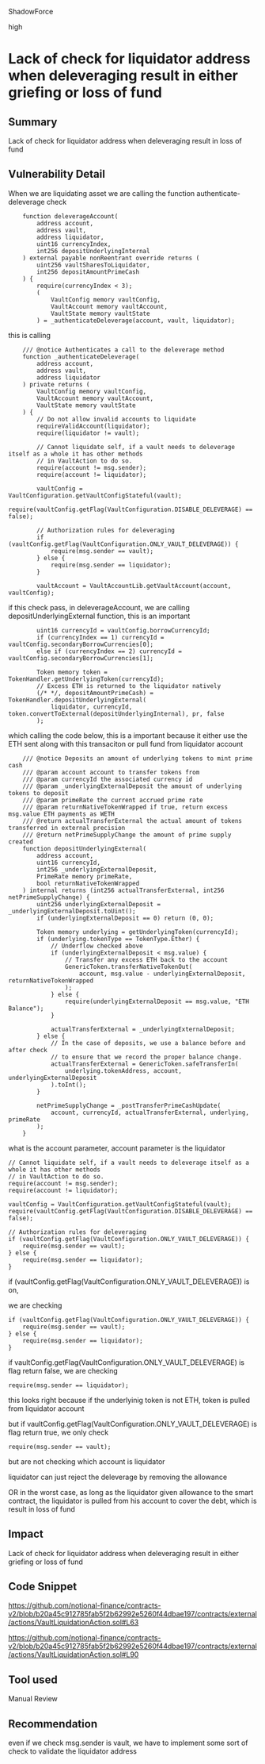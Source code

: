 ShadowForce

high

# Lack of check for liquidator address when deleveraging result in either griefing or loss of fund

## Summary

Lack of check for liquidator address when deleveraging result in loss of fund 

## Vulnerability Detail

When we are liquidating asset we are calling the function authenticate-deleverage check

```solidity
    function deleverageAccount(
        address account,
        address vault,
        address liquidator,
        uint16 currencyIndex,
        int256 depositUnderlyingInternal
    ) external payable nonReentrant override returns (
        uint256 vaultSharesToLiquidator,
        int256 depositAmountPrimeCash
    ) {
        require(currencyIndex < 3);
        (
            VaultConfig memory vaultConfig,
            VaultAccount memory vaultAccount,
            VaultState memory vaultState
        ) = _authenticateDeleverage(account, vault, liquidator);
```

this is calling

```solidity
    /// @notice Authenticates a call to the deleverage method
    function _authenticateDeleverage(
        address account,
        address vault,
        address liquidator
    ) private returns (
        VaultConfig memory vaultConfig,
        VaultAccount memory vaultAccount,
        VaultState memory vaultState
    ) {
        // Do not allow invalid accounts to liquidate
        requireValidAccount(liquidator);
        require(liquidator != vault);

        // Cannot liquidate self, if a vault needs to deleverage itself as a whole it has other methods 
        // in VaultAction to do so.
        require(account != msg.sender);
        require(account != liquidator);

        vaultConfig = VaultConfiguration.getVaultConfigStateful(vault);
        require(vaultConfig.getFlag(VaultConfiguration.DISABLE_DELEVERAGE) == false);

        // Authorization rules for deleveraging
        if (vaultConfig.getFlag(VaultConfiguration.ONLY_VAULT_DELEVERAGE)) {
            require(msg.sender == vault);
        } else {
            require(msg.sender == liquidator);
        }

        vaultAccount = VaultAccountLib.getVaultAccount(account, vaultConfig);
```

if this check pass, in deleverageAccount, we are calling depositUnderlyingExternal function, this is an important 

```solidity
        uint16 currencyId = vaultConfig.borrowCurrencyId;
        if (currencyIndex == 1) currencyId = vaultConfig.secondaryBorrowCurrencies[0];
        else if (currencyIndex == 2) currencyId = vaultConfig.secondaryBorrowCurrencies[1];

        Token memory token = TokenHandler.getUnderlyingToken(currencyId);
        // Excess ETH is returned to the liquidator natively
        (/* */, depositAmountPrimeCash) = TokenHandler.depositUnderlyingExternal(
            liquidator, currencyId, token.convertToExternal(depositUnderlyingInternal), pr, false 
        );
```

which calling the code below, this is a important because it either use the ETH sent along with this transaciton or pull fund from liquidator account

```solidity
    /// @notice Deposits an amount of underlying tokens to mint prime cash
    /// @param account account to transfer tokens from
    /// @param currencyId the associated currency id
    /// @param _underlyingExternalDeposit the amount of underlying tokens to deposit
    /// @param primeRate the current accrued prime rate
    /// @param returnNativeTokenWrapped if true, return excess msg.value ETH payments as WETH
    /// @return actualTransferExternal the actual amount of tokens transferred in external precision
    /// @return netPrimeSupplyChange the amount of prime supply created
    function depositUnderlyingExternal(
        address account,
        uint16 currencyId,
        int256 _underlyingExternalDeposit,
        PrimeRate memory primeRate,
        bool returnNativeTokenWrapped
    ) internal returns (int256 actualTransferExternal, int256 netPrimeSupplyChange) {
        uint256 underlyingExternalDeposit = _underlyingExternalDeposit.toUint();
        if (underlyingExternalDeposit == 0) return (0, 0);

        Token memory underlying = getUnderlyingToken(currencyId);
        if (underlying.tokenType == TokenType.Ether) {
            // Underflow checked above
            if (underlyingExternalDeposit < msg.value) {
                // Transfer any excess ETH back to the account
                GenericToken.transferNativeTokenOut(
                    account, msg.value - underlyingExternalDeposit, returnNativeTokenWrapped
                );
            } else {
                require(underlyingExternalDeposit == msg.value, "ETH Balance");
            }

            actualTransferExternal = _underlyingExternalDeposit;
        } else {
            // In the case of deposits, we use a balance before and after check
            // to ensure that we record the proper balance change.
            actualTransferExternal = GenericToken.safeTransferIn(
                underlying.tokenAddress, account, underlyingExternalDeposit
            ).toInt();
        }

        netPrimeSupplyChange = _postTransferPrimeCashUpdate(
            account, currencyId, actualTransferExternal, underlying, primeRate
        );
    }
```

what is the account parameter, account parameter is the liquidator

```solidity
// Cannot liquidate self, if a vault needs to deleverage itself as a whole it has other methods 
// in VaultAction to do so.
require(account != msg.sender);
require(account != liquidator);

vaultConfig = VaultConfiguration.getVaultConfigStateful(vault);
require(vaultConfig.getFlag(VaultConfiguration.DISABLE_DELEVERAGE) == false);

// Authorization rules for deleveraging
if (vaultConfig.getFlag(VaultConfiguration.ONLY_VAULT_DELEVERAGE)) {
	require(msg.sender == vault);
} else {
	require(msg.sender == liquidator);
}
```

if (vaultConfig.getFlag(VaultConfiguration.ONLY_VAULT_DELEVERAGE)) is on,

we are checking

```solidity
if (vaultConfig.getFlag(VaultConfiguration.ONLY_VAULT_DELEVERAGE)) {
	require(msg.sender == vault);
} else {
	require(msg.sender == liquidator);
}
```

if vaultConfig.getFlag(VaultConfiguration.ONLY_VAULT_DELEVERAGE) is flag return false, we are checking

```solidity
require(msg.sender == liquidator);
```

this looks right because if the underlyinig token is not ETH, token is pulled from liquidator account

but if vaultConfig.getFlag(VaultConfiguration.ONLY_VAULT_DELEVERAGE) is flag return true, we only check

```solidity
require(msg.sender == vault);
```

but are not checking which account is liquidator

liquidator can just reject the deleverage by removing the allowance 

OR in the worst case, as long as the liquidator given allowance to the smart contract, the liquidator is pulled from his account to cover the debt, which is result in loss of fund

## Impact

Lack of check for liquidator address when deleveraging result in either griefing or loss of fund

## Code Snippet

https://github.com/notional-finance/contracts-v2/blob/b20a45c912785fab5f2b62992e5260f44dbae197/contracts/external/actions/VaultLiquidationAction.sol#L63

https://github.com/notional-finance/contracts-v2/blob/b20a45c912785fab5f2b62992e5260f44dbae197/contracts/external/actions/VaultLiquidationAction.sol#L90

## Tool used

Manual Review

## Recommendation

even if we check msg.sender is vault, we have to implement some sort of check to validate the liquidator address
